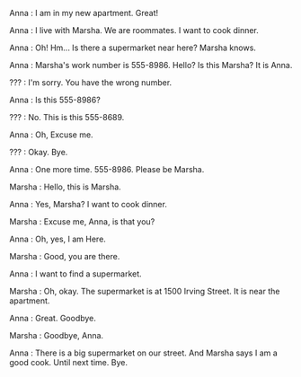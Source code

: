 
Anna : I am in my new apartment. Great!

Anna : I live with Marsha. We are roommates. I want to cook dinner.

Anna : Oh! Hm... Is there a supermarket near here? Marsha knows.


Anna : Marsha's work number is 555-8986. Hello? Is this Marsha? It is Anna.

??? : I'm sorry. You have the wrong number.

Anna : Is this 555-8986?

??? : No. This is this 555-8689.

Anna : Oh, Excuse me.

??? : Okay. Bye.


Anna : One more time. 555-8986. Please be Marsha.

Marsha : Hello, this is Marsha.

Anna : Yes, Marsha? I want to cook dinner.

Marsha : Excuse me, Anna, is that you?

Anna : Oh, yes, I am Here.

Marsha : Good, you are there.

Anna : I want to find a supermarket.

Marsha : Oh, okay. The supermarket is at 1500 Irving Street. It is near the apartment.

Anna : Great. Goodbye.

Marsha : Goodbye, Anna.


Anna : There is a big supermarket on our street. And Marsha says I am a good cook. Until next time. Bye.


